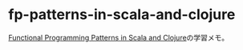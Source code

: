fp-patterns-in-scala-and-clojure
================================

[Functional Programming Patterns in Scala and Clojure](https://pragprog.com/book/mbfpp/functional-programming-patterns-in-scala-and-clojure)の学習メモ。

